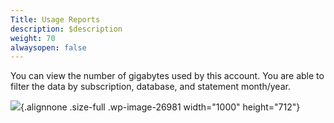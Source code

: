 ```yaml
---
Title: Usage Reports
description: $description
weight: 70
alwaysopen: false
---
```

You can view the number of gigabytes used by this account. You are able
to filter the data by subscription, database, and statement month/year.

![](/wp-content/uploads/2017/04/usage_report.png){.alignnone .size-full
.wp-image-26981 width="1000" height="712"}
